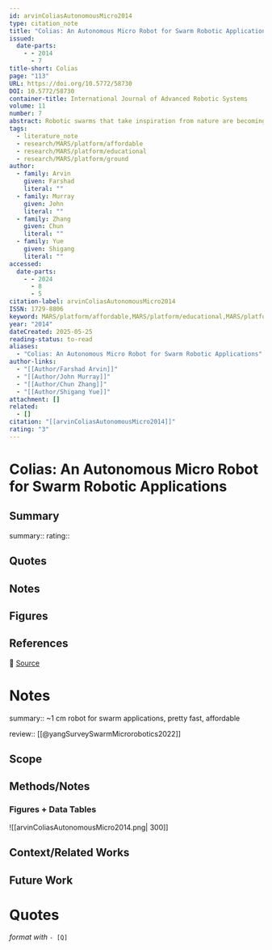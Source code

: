 ```yaml
---
id: arvinColiasAutonomousMicro2014
type: citation_note
title: "Colias: An Autonomous Micro Robot for Swarm Robotic Applications"
issued:
  date-parts:
    - - 2014
      - 7
title-short: Colias
page: "113"
URL: https://doi.org/10.5772/58730
DOI: 10.5772/58730
container-title: International Journal of Advanced Robotic Systems
volume: 11
number: 7
abstract: Robotic swarms that take inspiration from nature are becoming a fascinating topic for multi-robot researchers. The aim is to control a large number of simple robots in order to solve common complex tasks. Due to the hardware complexities and cost of robot platforms, current research in swarm robotics is mostly performed by simulation software. The simulation of large numbers of these robots in robotic swarm applications is extremely complex and often inaccurate due to the poor modelling of external conditions. In this paper, we present the design of a low-cost, open-platform, autonomous micro-robot (Colias) for robotic swarm applications. Colias employs a circular platform with a diameter of 4 cm. It has a maximum speed of 35 cm/s which enables it to be used in swarm scenarios very quickly over large arenas. Long-range infrared modules with an adjustable output power allow the robot to communicate with its direct neighbours at a range of 0.5 cm to 2 m. Colias has been designed as a complete platform with supporting software development tools for robotics education and research. It has been tested in both individual and swarm scenarios, and the observed results demonstrate its feasibility for use as a micro-sized mobile robot and as a low-cost platform for robot swarm applications.
tags:
  - literature_note
  - research/MARS/platform/affordable
  - research/MARS/platform/educational
  - research/MARS/platform/ground
author:
  - family: Arvin
    given: Farshad
    literal: ""
  - family: Murray
    given: John
    literal: ""
  - family: Zhang
    given: Chun
    literal: ""
  - family: Yue
    given: Shigang
    literal: ""
accessed:
  date-parts:
    - - 2024
      - 8
      - 5
citation-label: arvinColiasAutonomousMicro2014
ISSN: 1729-8806
keyword: MARS/platform/affordable,MARS/platform/educational,MARS/platform/ground
year: "2014"
dateCreated: 2025-05-25
reading-status: to-read
aliases:
  - "Colias: An Autonomous Micro Robot for Swarm Robotic Applications"
author-links:
  - "[[Author/Farshad Arvin]]"
  - "[[Author/John Murray]]"
  - "[[Author/Chun Zhang]]"
  - "[[Author/Shigang Yue]]"
attachment: []
related:
  - []
citation: "[[arvinColiasAutonomousMicro2014]]"
rating: "3"
---
```


# Colias: An Autonomous Micro Robot for Swarm Robotic Applications

## Summary
summary::
rating::

## Quotes

## Notes

## Figures

## References

🔗 [Source](https://doi.org/10.5772/58730)

# Notes 
summary:: ~1 cm robot for swarm applications, pretty fast, affordable

review:: [[@yangSurveySwarmMicrorobotics2022]]

## Scope
## Methods/Notes
### Figures + Data Tables
![[arvinColiasAutonomousMicro2014.png| 300]]

## Context/Related Works
## Future Work


# Quotes
 *format with* `- [Q]`
